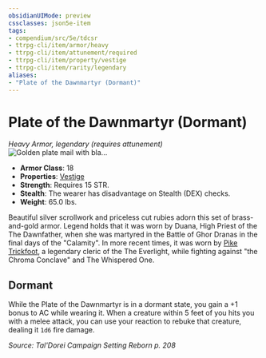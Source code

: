 ```yaml
---
obsidianUIMode: preview
cssclasses: json5e-item
tags:
- compendium/src/5e/tdcsr
- ttrpg-cli/item/armor/heavy
- ttrpg-cli/item/attunement/required
- ttrpg-cli/item/property/vestige
- ttrpg-cli/item/rarity/legendary
aliases: 
- "Plate of the Dawnmartyr (Dormant)"
---
```

# Plate of the Dawnmartyr (Dormant)
*Heavy Armor, legendary (requires attunement)*  
![Golden plate mail with bla...](/3-Mechanics/CLI/items/img/plateofthedawnmartyr.webp#right "Golden plate mail with black fabric wrapped around the waist. Throughout the armor are intricate designs. In center and upon the left shoulder pauldron is the symbol of the Dawnfather - a solitary sun with eight rays.")  

- **Armor Class**: 18
- **Properties**: [Vestige](/3-Mechanics/CLI/rules/item-properties.md#Vestige)
- **Strength**: Requires 15 STR.
- **Stealth**: The wearer has disadvantage on Stealth (DEX) checks.
- **Weight**: 65.0 lbs.

Beautiful silver scrollwork and priceless cut rubies adorn this set of brass-and-gold armor. Legend holds that it was worn by Duana, High Priest of the The Dawnfather, when she was martyred in the Battle of Ghor Dranas in the final days of the "Calamity". In more recent times, it was worn by [Pike Trickfoot](/3-Mechanics/CLI/bestiary/npc/pike-trickfoot-tdcsr.md), a legendary cleric of the The Everlight, while fighting against "the Chroma Conclave" and The Whispered One.

## Dormant

While the Plate of the Dawnmartyr is in a dormant state, you gain a +1 bonus to AC while wearing it. When a creature within 5 feet of you hits you with a melee attack, you can use your reaction to rebuke that creature, dealing it `1d6` fire damage.

*Source: Tal'Dorei Campaign Setting Reborn p. 208*